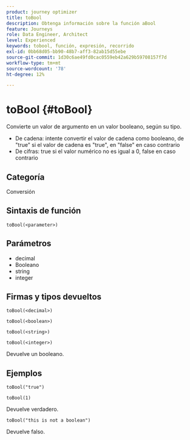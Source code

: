 ```yaml
---
product: journey optimizer
title: toBool
description: Obtenga información sobre la función aBool
feature: Journeys
role: Data Engineer, Architect
level: Experienced
keywords: tobool, función, expresión, recorrido
exl-id: 0bb68d05-bb90-48b7-aff3-82ab15d55ebe
source-git-commit: 1d30c6ae49fd0cac0559eb42a629b59708157f7d
workflow-type: tm+mt
source-wordcount: '78'
ht-degree: 12%

---
```


# toBool {#toBool}

Convierte un valor de argumento en un valor booleano, según su tipo.

* De cadena: intente convertir el valor de cadena como booleano, de &quot;true&quot; si el valor de cadena es &quot;true&quot;, en &quot;false&quot; en caso contrario
* De cifras: true si el valor numérico no es igual a 0, false en caso contrario

## Categoría

Conversión

## Sintaxis de función

`toBool(<parameter>)`

## Parámetros

* decimal
* Booleano
* string
* integer

## Firmas y tipos devueltos

`toBool(<decimal>)`

`toBool(<boolean>)`

`toBool(<string>)`

`toBool(<integer>)`

Devuelve un booleano.

## Ejemplos

`toBool("true")`

`toBool(1)`

Devuelve verdadero.

`toBool("this is not a boolean")`

Devuelve falso.
